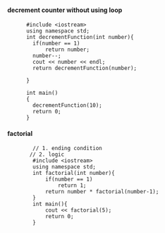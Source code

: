 #### decrement counter without using loop

          #include <iostream>
          using namespace std;
          int decrementFunction(int number){
            if(number == 1)
                return number;
            number--;
            cout << number << endl;
            return decrementFunction(number);

          }

          int main()
          {
            decrementFunction(10);
            return 0;
          }



#### factorial
            // 1. ending condition 
           // 2. logic
            #include <iostream>
            using namespace std;
            int factorial(int number){
                if(number == 1)
                    return 1;
                return number * factorial(number-1);
            }
            int main(){
                cout << factorial(5);
                return 0;
            }
